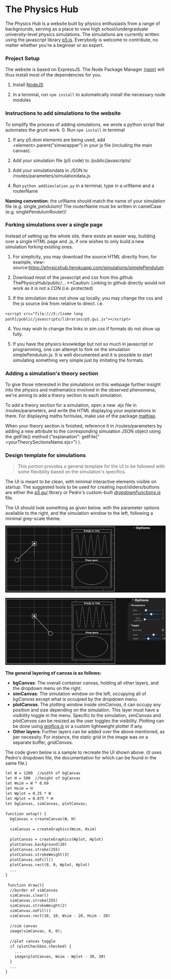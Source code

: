 # The Physics Hub

The Physics Hub is a website built by physics enthusiasts from a range of backgrounds,
serving as a place to view high school/undergraduate university-level physics simulations.
The simulations are currently written using the javascript library [p5.js](https://p5js.org/).
Everybody is welcome to contribute, no matter whether you're a beginner or an expert.


### Project Setup

The website is based on ExpressJS. The Node Package Manager [(npm)](https://www.npmjs.com/) will thus install most of the dependencies for you.

1. Install [NodeJS](https://nodejs.dev/)

2. In a terminal, run `npm install` to automatically install the necessary node modules


### Instructions to add simulations to the website

To simplify the process of adding simulations, we wrote a python script that automates the grunt work.
0. Run `npm install` in terminal

1. If any p5.dom elements are being used, add \<element\>.parent("simwrapper") in your js file (including the main canvas).

2. Add your simulation file (p5 code) to /public/javascripts/

3. Add your simulationdata in JSON to /routes/parameters/simulationdata.js

4. Run `python addSimulation.py` in a terminal, type in a urlName and a routerName

**Naming convention**: the urlName should match the name of your simulation file (e.g. single_pendulum)! The routerName must be written in camelCase (e.g. singlePendulumRouter)!

### Forking simulations over a single page

Instead of setting up the whole site, there exists an easier way, building over a single HTML page and .js, if one wishes to only build a new simulation forking existing ones.

1. For simplicity, you may download the source HTML directly from, for example, view-source:https://physicshub.herokuapp.com/simulations/simplePendulum

2. Download most of the javascript and css from this github ThePhysicsHub/public/...
**Caution: Linking to github directly would not work as it is not a CDN (i.e. protected)

3. If the simulation does not show up locally, you may change the css and the js source link from relative to direct. i.e. 

`<script src="file:///X:/[some long path]/public/javascripts/libraries/p5.gui.js"></script>`

4. You may wish to change the links in sim.css if formats do not show up fully.

5. If you have the physics knowledge but not so much in javascript or programming, one can attempt to fork on the simulation simplePendulum.js. It is well documented and it is possible to start simulating something very simple just by imitating the formats.

### Adding a simulation's theory section

To give those interested in the simulations on this webpage further insight into the physics and mathematics involved in the observed phenomena, we're aiming to add a theory section to each simulation.

To add a theory section for a simulation, open a new .ejs file in /routes/parameters, and write the HTML displaying your explanations in there. For displaying maths formulas, make use of the package [mathjax](https://www.mathjax.org/).

When your theory section is finished, reference it in /routes/parameters by adding a new attribute to the corresponding simulation JSON object using the getFile() method ("explanation": getFile("<yourTheorySectionsName.ejs>") ).



### Design template for simulations
 
>This portion provides a general template for the UI to be followed with some flexibility based on the simulation's specifics.

The UI is meant to be clean, with minimal interactive elements visible on startup. The suggested tools to be used for creating input/sliders/buttons are either the [*p5.gui*](https://github.com/bitcraftlab/p5.gui) library or Pedro's custom-built [*dropdownFunctions.js*](https://github.com/ThePhysHub/ThePhysicsHub/blob/master/public/javascripts/libraries/dropdownFunctions.js)  file. 

The UI should look something as given below, with the parameter options available to the right, and the simulation window to the left, following a minimal grey-scale theme.

![](images/ui1.png?raw=true)

![](images/ui2.png?raw=true)



**The general layering of canvas is as follows:**
* **bgCanvas**: The overall container canvas, holding all other layers, and the dropdown menu on the right.
* **simCanvas**: The simulation window on the left, occupying all of *bgCanvas* except what is occupied by the dropdown menu.
* **plotCanvas**: The plotting window inside *simCanvas*, it can occupy any position and size depending on the simulation. This layer must have a visibility toggle in the menu. Specific to the simulation, *simCanvas* and *plotCanvas* can be resized as the user toggles the visibility. Plotting can be done using [*grafica.js*]( https://github.com/jagracar/grafica.js?files=1) or a custom lightweight plotter if any.
* **Other layers**: Further layers can be added over the above mentioned, as per necessity. For instance, the static grid in the image was on a separate buffer, *gridCanvas*.

The code given below is a sample to recreate the UI shown above. (it uses Pedro's dropdown file, the documentation for which can be found in the same file.)
```
let W = 1200  //width of bgCanvas
let H = 500  //height of bgCanvas
let Wsim = W * 0.69 
let Hsim = H
let Wplot = 0.25 * W
let Hplot = 0.875 * H 
let bgCanvas, simCanvas, plotCanvas;

function setup() {
  bgCanvas = createCanvas(W, H)
  
  simCanvas = createGraphics(Wsim, Hsim)
  
  plotCanvas = createGraphics(Wplot, Hplot)
  plotCanvas.background(20)
  plotCanvas.stroke(255)
  plotCanvas.strokeWeight(3)
  plotCanvas.noFill()
  plotCanvas.rect(0, 0, Wplot, Hplot)
  ...
}

 function draw(){
  //border of simCanvas
  simCanvas.clear()
  simCanvas.stroke(255)
  simCanvas.strokeWeight(2)
  simCanvas.noFill()
  simCanvas.rect(10, 10, Wsim - 20, Hsim - 20)
  
  //sim canvas
  image(simCanvas, 0, 0);
  
  //plot canvas toggle
  if (plotCheckbox.checked) {
    ...
    image(plotCanvas, Wsim - Wplot - 30, 30)
  }
  ...
} 
```

